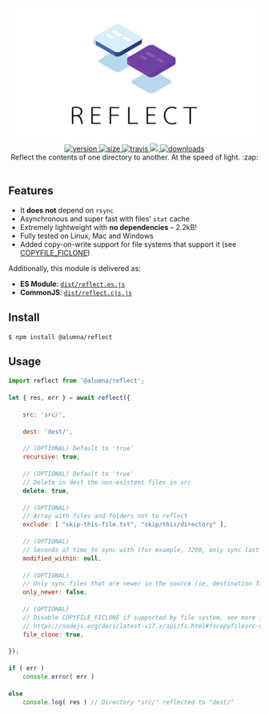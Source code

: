 <div align="center">
	<img src="https://github.com/alumna/reflect/raw/master/reflect.svg?sanitize=true" alt="reflect" width="480" height="270" />
</div>

<div align="center">
	<a href="https://npmjs.org/package/@alumna/reflect">
		<img src="https://badgen.now.sh/npm/v/@alumna/reflect" alt="version" />
	</a>
	<a href="https://npmjs.org/package/@alumna/reflect">
		<img src="https://badgen.net/bundlephobia/min/@alumna/reflect" alt="size" />
	</a>
	<a href="https://travis-ci.org/alumna/reflect">
		<img src="https://travis-ci.org/alumna/reflect.svg?branch=master" alt="travis" />
	</a>
	<a href="https://codecov.io/gh/alumna/reflect">
		<img src="https://codecov.io/gh/alumna/reflect/branch/master/graph/badge.svg" />
	</a>
	<a href="https://npmjs.org/package/@alumna/reflect">
		<img src="https://badgen.now.sh/npm/dm/@alumna/reflect" alt="downloads" />
	</a>
</div>

<div align="center">Reflect the contents of one directory to another. At the speed of light. :zap:</div>

<br/>

## Features

* It **does not** depend on `rsync`
* Asynchronous and super fast with files' `stat` cache
* Extremely lightweight with **no dependencies** – 2.2kB!
* Fully tested on Linux, Mac and Windows
* Added copy-on-write support for file systems that support it (see [COPYFILE_FICLONE](https://nodejs.org/docs/latest-v17.x/api/fs.html#fscopyfilesrc-dest-mode-callback))

Additionally, this module is delivered as:

* **ES Module**: [`dist/reflect.es.js`](https://unpkg.com/@alumna/reflect/dist/reflect.es.js)
* **CommonJS**: [`dist/reflect.cjs.js`](https://unpkg.com/@alumna/reflect/dist/reflect.cjs.js)


## Install

```
$ npm install @alumna/reflect
```


## Usage

```js
import reflect from '@alumna/reflect';

let { res, err } = await reflect({

	src: 'src/',

	dest: 'dest/',

	// (OPTIONAL) Default to 'true'
	recursive: true,

	// (OPTIONAL) Default to 'true'
	// Delete in dest the non-existent files in src
	delete: true,

	// (OPTIONAL)
	// Array with files and folders not to reflect
	exclude: [ "skip-this-file.txt", "skip/this/directory" ],

	// (OPTIONAL)
	// Seconds of time to sync with (for example, 7200, only sync last 2 hours of changes)
	modified_within: null,

	// (OPTIONAL)
	// Only sync files that are newer in the source (ie, destination files that have been updated won't be overwritten)
	only_newer: false,

	// (OPTIONAL)
	// Disable COPYFILE_FICLONE if supported by file system, see more info:
	// https://nodejs.org/docs/latest-v17.x/api/fs.html#fscopyfilesrc-dest-mode-callback
	file_clone: true,

});

if ( err )
	console.error( err )

else
	console.log( res ) // Directory "src/" reflected to "dest/"
```
